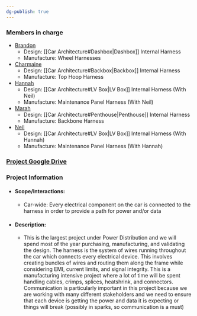 ```yaml
---
dg-publish: true
---
```

### Members in charge
- [Brandon](https://nufsae.slack.com/team/U07PL43NDFE)
	- Design: [[Car Architecture#Dashbox|Dashbox]] Internal Harness
	- Manufacture: Wheel Harnesses
- [Charmaine](https://nufsae.slack.com/team/U07PHHCPLNP)
	- Design: [[Car Architecture#Backbox|Backbox]] Internal Harness
	- Manufacture: Top Hoop Harness
- [Hannah](https://nufsae.slack.com/team/U07PFHB6M8F)
	- Design: [[Car Architecture#LV Box|LV Box]] Internal Harness (With Neil)
	- Manufacture: Maintenance Panel Harness (With Neil)
- [Marah](https://nufsae.slack.com/team/U07PYPCL98V)
	- Design: [[Car Architecture#Penthouse|Penthouse]] Internal Harness
	- Manufacture: Backbone Harness
- [Neil](https://nufsae.slack.com/team/U07QF349F5F)
	- Design: [[Car Architecture#LV Box|LV Box]] Internal Harness (With Hannah)
	- Manufacture: Maintenance Panel Harness (With Hannah)
### [Project Google Drive](https://drive.google.com/drive/folders/1XJQPlfdeBkZnX8IhdU2FMexnPGzltzIY?usp=sharing)

### Project Information
- #### Scope/Interactions:
	- Car-wide: Every electrical component on the car is connected to the harness in order to provide a path for power and/or data
- #### Description:
	- This is the largest project under Power Distribution and we will spend most of the year purchasing, manufacturing, and validating the design. The harness is the system of wires running throughout the car which connects every electrical device. This involves creating bundles of wires and routing them along the frame while considering EMI, current limits, and signal integrity. This is a manufacturing intensive project where a lot of time will be spent handling cables, crimps, splices, heatshrink, and connectors. Communication is particularly important in this project because we are working with many different stakeholders and we need to ensure that each device is getting the power and data it is expecting or things will break (possibly in sparks, so communication is a must)